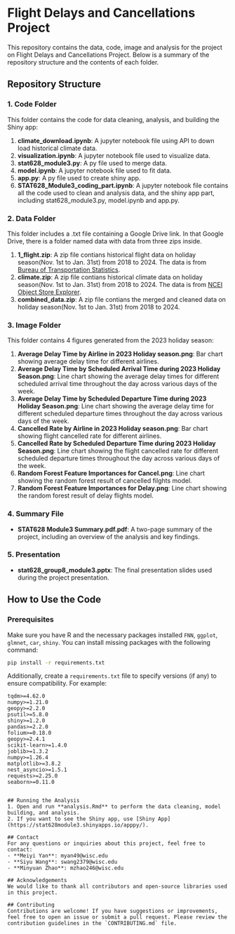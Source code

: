 # Flight Delays and Cancellations Project

This repository contains the data, code, image and analysis for the project on Flight Delays and Cancellations Project. Below is a summary of the repository structure and the contents of each folder.

## Repository Structure

### 1. Code Folder
This folder contains the code for data cleaning, analysis, and building the Shiny app:
1. **climate_download.ipynb**: A jupyter notebook file using API to down load historical climate data.
2. **visualization.ipynb**: A jupyter notebook file used to visualize data.
3. **stat628_module3.py**: A py file used to merge data.
4. **model.ipynb**: A jupyter notebook file used to fit data.
5. **app.py**: A py file used to create shiny app.
6. **STAT628_Module3_coding_part.ipynb**: A jupyter notebook file contains all the code used to clean and analysis data, and the shiny app part, including stat628_module3.py, model.ipynb and app.py.

### 2. Data Folder
This folder includes a .txt file containing a Google Drive link. In that Google Drive, there is a folder named data with data from three zips inside.
1. **1_flight.zip**: A zip file contians historical flight data on holiday season(Nov. 1st to Jan. 31st) from 2018 to 2024. The data is from [Bureau of Transportation Statistics](https://www.transtats.bts.gov/).
2. **climate.zip**: A zip file contians historical climate data on holiday season(Nov. 1st to Jan. 31st) from 2018 to 2024. The data is from [NCEI Object Store Explorer](https://www.ncei.noaa.gov/oa/local-climatological-data/index.html#v2/).
3. **combined_data.zip**: A zip file contians the merged and cleaned data on holiday season(Nov. 1st to Jan. 31st) from 2018 to 2024.

### 3. Image Folder
This folder contains 4 figures generated from the 2023 holiday season:
1. **Average Delay Time by Airline in 2023 Holiday season.png**: Bar chart showing average delay time for different airlines.
2. **Average Delay Time by Scheduled Arrival Time during 2023 Holiday Season.png**: Line chart showing the average delay times for different scheduled arrival time throughout the day across various days of the week.
3. **Average Delay Time by Scheduled Departure Time during 2023 Holiday Season.png**: Line chart showing the average delay time for different scheduled departure times throughout the day across various days of the week.
4. **Cancelled Rate by Airline in 2023 Holiday season.png**: Bar chart showing flight cancelled rate for different airlines.
5. **Cancelled Rate by Scheduled Departure Time during 2023 Holiday Season.png**: Line chart showing the flight cancelled rate for different scheduled departure times throughout the day across various days of the week.
6. **Random Forest Feature Importances for Cancel.png**: Line chart showing the random forest result of cancelled filghts model.
7. **Random Forest Feature Importances for Delay.png**: Line chart showing the random forest result of delay flights model.

### 4. Summary File
- **STAT628 Module3 Summary.pdf.pdf**: A two-page summary of the project, including an overview of the analysis and key findings.

### 5. Presentation
- **stat628_group8_module3.pptx**: The final presentation slides used during the project presentation.

## How to Use the Code

### Prerequisites
Make sure you have R and the necessary packages installed `FNN`, `ggplot`, `glmnet`, `car`, `shiny`. You can install missing packages with the following command:

```bash
pip install -r requirements.txt
```

Additionally, create a `requirements.txt` file to specify versions (if any) to ensure compatibility. For example:

```plaintext
tqdm>=4.62.0
numpy>=1.21.0
geopy>=2.2.0
psutil>=5.8.0
shiny>=1.2.0
pandas>=2.2.0
folium>=0.18.0
geopy>=2.4.1
scikit-learn>=1.4.0
joblib>=1.3.2
numpy>=1.26.4
matplotlib>=3.8.2
nest_asyncio>=1.5.1
requests>=2.25.0
seaborn>=0.11.0

  
## Running the Analysis
1. Open and run **analysis.Rmd** to perform the data cleaning, model building, and analysis.
2. If you want to see the Shiny app, use [Shiny App](https://stat628module3.shinyapps.io/apppy/).

## Contact
For any questions or inquiries about this project, feel free to contact:
- **Meiyi Yan**: myan49@wisc.edu
- **Siyu Wang**: swang2379@wisc.edu
- **Minyuan Zhao**: mzhao246@wisc.edu

## Acknowledgements
We would like to thank all contributors and open-source libraries used in this project.

## Contributing
Contributions are welcome! If you have suggestions or improvements, feel free to open an issue or submit a pull request. Please review the contribution guidelines in the `CONTRIBUTING.md` file.
